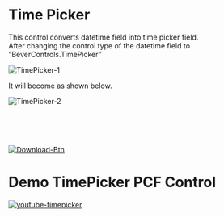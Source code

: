 # Time Picker

This control converts datetime field into time picker field. \
After changing the control type of the datetime field to “BeverControls.TimePicker”

![TimePicker-1](https://user-images.githubusercontent.com/60586462/197760915-c97aad4f-4aea-4dde-be8f-ed7e701dc169.png)

It will become as shown below.

![TimePicker-2](https://user-images.githubusercontent.com/60586462/197760907-044bb70d-75df-41a1-9166-e2fca061a9c7.png)

<br>
<br>
<br>

<!-- <IGNORE> -->
[![Download-Btn](https://user-images.githubusercontent.com/90428984/196970215-5355b724-6ebc-4457-995b-d3f4ebb450cf.png)](https://marketplace.bevercrm.com/pcf-controls/TimePicker)

# Demo TimePicker PCF Control

[![youtube-timepicker](https://user-images.githubusercontent.com/90428984/196424359-1a172c6d-a9f4-4e8f-9dca-50004a7a3320.png)](https://www.youtube.com/watch?v=apItceOl36g)
<!-- </IGNORE> -->
